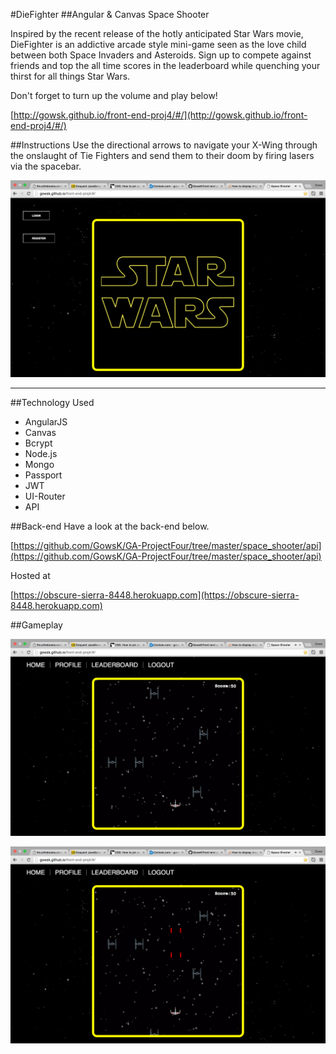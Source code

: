 #DieFighter
##Angular & Canvas Space Shooter

Inspired by the recent release of the hotly anticipated Star Wars movie, DieFighter is an addictive arcade style mini-game seen as the love child between both Space Invaders and Asteroids. Sign up to compete against friends and top the all time scores in the leaderboard while quenching your thirst for all things Star Wars.

Don't forget to turn up the volume and play below!

[http://gowsk.github.io/front-end-proj4/#/](http://gowsk.github.io/front-end-proj4/#/)

##Instructions
Use the directional arrows to navigate your X-Wing through the onslaught of Tie Fighters and send them to their doom by firing lasers via the spacebar.

![image](https://github.com/GowsK/front-end-proj4/blob/master/images/home_screen.png)

***

##Technology Used
* AngularJS
* Canvas
* Bcrypt
* Node.js
* Mongo
* Passport
* JWT
* UI-Router
* API

##Back-end
Have a look at the back-end below.

[https://github.com/GowsK/GA-ProjectFour/tree/master/space_shooter/api](https://github.com/GowsK/GA-ProjectFour/tree/master/space_shooter/api)

Hosted at

[https://obscure-sierra-8448.herokuapp.com](https://obscure-sierra-8448.herokuapp.com)

##Gameplay

![image](https://github.com/GowsK/front-end-proj4/blob/master/images/loggedin.png)

![image](https://github.com/GowsK/front-end-proj4/blob/master/images/loggedin_shooting.png)



